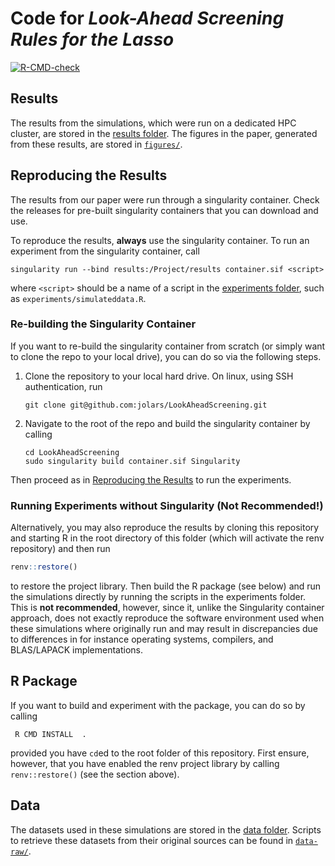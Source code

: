 
<!-- README.md is generated from README.Rmd. Please edit that file -->

# Code for *Look-Ahead Screening Rules for the Lasso*

<!-- badges: start -->

[![R-CMD-check](https://github.com/jolars/LookAheadScreening/workflows/R-CMD-check/badge.svg)](https://github.com/jolars/HessianScreening/actions)
<!-- badges: end -->

## Results

The results from the simulations, which were run on a dedicated HPC
cluster, are stored in the [results folder](results/). The figures in
the paper, generated from these results, are stored in
[`figures/`](figures/).

## Reproducing the Results

The results from our paper were run through a singularity container.
Check the releases for pre-built singularity containers that you can
download and use.

To reproduce the results, **always** use the singularity container. To
run an experiment from the singularity container, call

``` shell
singularity run --bind results:/Project/results container.sif <script>
```

where `<script>` should be a name of a script in the [experiments
folder](experiments/), such as `experiments/simulateddata.R`.

### Re-building the Singularity Container

If you want to re-build the singularity container from scratch (or
simply want to clone the repo to your local drive), you can do so via
the following steps.

1.  Clone the repository to your local hard drive. On linux, using SSH
    authentication, run
    
    ``` shell
    git clone git@github.com:jolars/LookAheadScreening.git
    ```

2.  Navigate to the root of the repo and build the singularity container
    by calling
    
    ``` shell
    cd LookAheadScreening
    sudo singularity build container.sif Singularity
    ```

Then proceed as in [Reproducing the Results](#reproducing-the-results)
to run the experiments.

### Running Experiments without Singularity (Not Recommended\!)

Alternatively, you may also reproduce the results by cloning this
repository and starting R in the root directory of this folder (which
will activate the renv repository) and then run

``` r
renv::restore()
```

to restore the project library. Then build the R package (see below) and
run the simulations directly by running the scripts in the experiments
folder. This is **not recommended**, however, since it, unlike the
Singularity container approach, does not exactly reproduce the software
environment used when these simulations where originally run and may
result in discrepancies due to differences in for instance operating
systems, compilers, and BLAS/LAPACK implementations.

## R Package

If you want to build and experiment with the package, you can do so by
calling

``` shell
 R CMD INSTALL  .
```

provided you have `cd`ed to the root folder of this repository. First
ensure, however, that you have enabled the renv project library by
calling `renv::restore()` (see the section above).

## Data

The datasets used in these simulations are stored in the [data
folder](data/). Scripts to retrieve these datasets from their original
sources can be found in [`data-raw/`](data-raw/).
